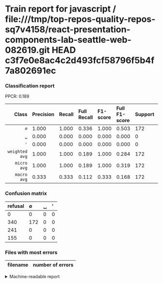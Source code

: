 # Train report for javascript / file:///tmp/top-repos-quality-repos-sq7v4158/react-presentation-components-lab-seattle-web-082619.git HEAD c3f7e0e8ac4c2d493fcf58796f5b4f7a802691ec

### Classification report

PPCR: 0.189

| Class | Precision | Recall | Full Recall | F1-score | Full F1-score | Support | Full Support | PPCR |
|------:|:----------|:-------|:------------|:---------|:---------|:--------|:-------------|:-----|
| `∅` | 1.000| 1.000| 0.336| 1.000| 0.503| 172| 512| 0.336 |
| `␣` | 0.000| 0.000| 0.000| 0.000| 0.000| 0| 241| 0.000 |
| `'` | 0.000| 0.000| 0.000| 0.000| 0.000| 0| 155| 0.000 |
| `weighted avg` | 1.000| 1.000| 0.189| 1.000| 0.284| 172| 908| 0.189 |
| `micro avg` | 1.000| 1.000| 0.189| 1.000| 0.319| 172| 908| 0.189 |
| `macro avg` | 0.333| 0.333| 0.112| 0.333| 0.168| 172| 908| 0.189 |

### Confusion matrix

|refusal|  ∅| ␣| '| 
|:---|:---|:---|:---|
|0 |0 |0 |0 |
|340 |172 |0 |0 |
|241 |0 |0 |0 |
|155 |0 |0 |0 |

### Files with most errors

| filename | number of errors|
|:----:|:-----|

<details>
    <summary>Machine-readable report</summary>
```json
{
  "cl_report": {"\u0027": {"f1-score": 0.0, "precision": 0.0, "recall": 0.0, "support": 0}, "macro avg": {"f1-score": 0.3333333333333333, "precision": 0.3333333333333333, "recall": 0.3333333333333333, "support": 172}, "micro avg": {"f1-score": 1.0, "precision": 1.0, "recall": 1.0, "support": 172}, "weighted avg": {"f1-score": 1.0, "precision": 1.0, "recall": 1.0, "support": 172}, "\u2205": {"f1-score": 1.0, "precision": 1.0, "recall": 1.0, "support": 172}, "\u2423": {"f1-score": 0.0, "precision": 0.0, "recall": 0.0, "support": 0}},
  "cl_report_full": {"\u0027": {"f1-score": 0.0, "precision": 0.0, "recall": 0.0, "support": 155}, "macro avg": {"f1-score": 0.16764132553606237, "precision": 0.3333333333333333, "recall": 0.11197916666666667, "support": 908}, "micro avg": {"f1-score": 0.31851851851851853, "precision": 1.0, "recall": 0.1894273127753304, "support": 908}, "weighted avg": {"f1-score": 0.28358708813148875, "precision": 0.5638766519823789, "recall": 0.1894273127753304, "support": 908}, "\u2205": {"f1-score": 0.5029239766081871, "precision": 1.0, "recall": 0.3359375, "support": 512}, "\u2423": {"f1-score": 0.0, "precision": 0.0, "recall": 0.0, "support": 241}},
  "ppcr": 0.1894273127753304
}
```
</details>
